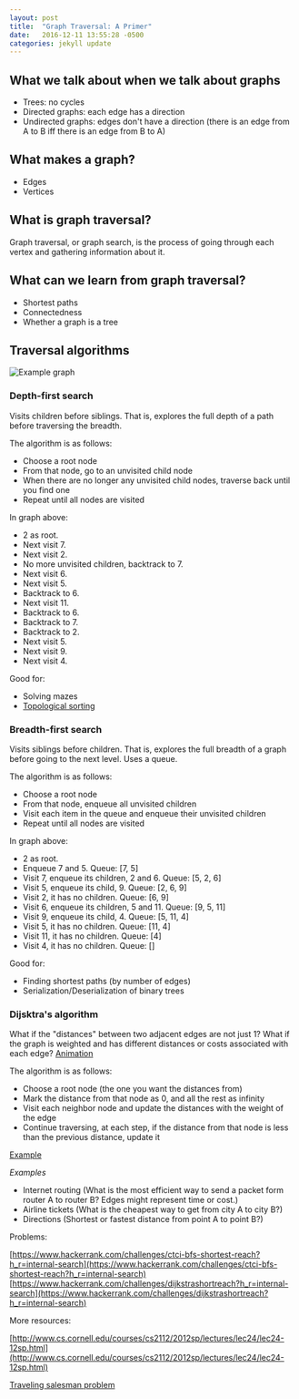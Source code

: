 ```yaml
---
layout: post
title:  "Graph Traversal: A Primer"
date:   2016-12-11 13:55:28 -0500
categories: jekyll update
---
```


## What we talk about when we talk about graphs

* Trees: no cycles
* Directed graphs: each edge has a direction
* Undirected graphs: edges don't have a direction (there is an edge from A to B iff there is an edge from B to A)

## What makes a graph?

* Edges
* Vertices

## What is graph traversal?

Graph traversal, or graph search, is the process of going through each vertex and gathering information about it.

## What can we learn from graph traversal?

 * Shortest paths
 * Connectedness
 * Whether a graph is a tree

## Traversal algorithms
![Example graph](https://upload.wikimedia.org/wikipedia/commons/thumb/f/f7/Binary_tree.svg/220px-Binary_tree.svg.png)

### Depth-first search
Visits children before siblings. That is, explores the full depth of a path before traversing the breadth.

The algorithm is as follows:

- Choose a root node
- From that node, go to an unvisited child node
- When there are no longer any unvisited child nodes, traverse back until you find one
- Repeat until all nodes are visited

In graph above:

* 2 as root.
* Next visit 7.
* Next visit 2.
* No more unvisited children, backtrack to 7.
* Next visit 6.
* Next visit 5.
* Backtrack to 6.
* Next visit 11.
* Backtrack to 6.
* Backtrack to 7.
* Backtrack to 2.
* Next visit 5.
* Next visit 9.
* Next visit 4.

Good for:

* Solving mazes
* [Topological sorting](https://en.wikipedia.org/wiki/Topological_sorting)

### Breadth-first search
Visits siblings before children. That is, explores the full breadth of a graph before going to the next level. Uses a queue.

The algorithm is as follows:

- Choose a root node
- From that node, enqueue all unvisited children
- Visit each item in the queue and enqueue their unvisited children
- Repeat until all nodes are visited

In graph above:

* 2 as root.
* Enqueue 7 and 5. Queue: [7, 5]
* Visit 7, enqueue its children, 2 and 6. Queue: [5, 2, 6]
* Visit 5, enqueue its child, 9. Queue: [2, 6, 9]
* Visit 2, it has no children. Queue: [6, 9]
* Visit 6, enqueue its children, 5 and 11. Queue: [9, 5, 11]
* Visit 9, enqueue its child, 4. Queue: [5, 11, 4]
* Visit 5, it has no children. Queue: [11, 4]
* Visit 11, it has no children. Queue: [4]
* Visit 4, it has no children. Queue: []

Good for:

* Finding shortest paths (by number of edges)
* Serialization/Deserialization of binary trees

### Dijsktra's algorithm
What if the "distances" between two adjacent edges are not just 1? What if the graph is weighted and has different distances or costs associated with each edge?
[Animation](https://upload.wikimedia.org/wikipedia/commons/5/57/Dijkstra_Animation.gif)

The algorithm is as follows:

- Choose a root node (the one you want the distances from)
- Mark the distance from that node as 0, and all the rest as infinity
- Visit each neighbor node and update the distances with the weight of the edge
- Continue traversing, at each step, if the distance from that node is less than the previous distance, update it

[Example](http://www.reviewmylife.co.uk/data/2008/0715/dijkstras-graph.gif)

_Examples_

* Internet routing (What is the most efficient way to send a packet form router A to router B? Edges might represent time or cost.)
* Airline tickets (What is the cheapest way to get from city A to city B?)
* Directions (Shortest or fastest distance from point A to point B?)

Problems:

[https://www.hackerrank.com/challenges/ctci-bfs-shortest-reach?h_r=internal-search](https://www.hackerrank.com/challenges/ctci-bfs-shortest-reach?h_r=internal-search)
[https://www.hackerrank.com/challenges/dijkstrashortreach?h_r=internal-search](https://www.hackerrank.com/challenges/dijkstrashortreach?h_r=internal-search)

More resources:

[http://www.cs.cornell.edu/courses/cs2112/2012sp/lectures/lec24/lec24-12sp.html](http://www.cs.cornell.edu/courses/cs2112/2012sp/lectures/lec24/lec24-12sp.html)

[Traveling salesman problem](https://en.wikipedia.org/wiki/Travelling_salesman_problem)
